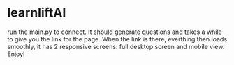 # learnliftAI
run the main.py to connect. It should generate questions and takes a while to give you the link for the page. When the link is there, everthing then loads smoothly, it has 2 responsive screens: full desktop screen and mobile view. Enjoy!
